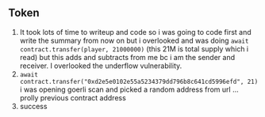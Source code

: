 ## Token

1. It took lots of time to writeup and code so i was going to code first and write the summary from now on but i overlooked and was doing `await contract.transfer(player, 21000000)` (this 21M is total supply which i read) but this adds and subtracts from me bc i am the sender and receiver. I overlooked the underflow vulnerability.
2. `await contract.transfer("0xd2e5e0102e55a5234379dd796b8c641cd5996efd", 21)` i was opening goerli scan and picked a random address from url ... prolly previous contract address
3. success
